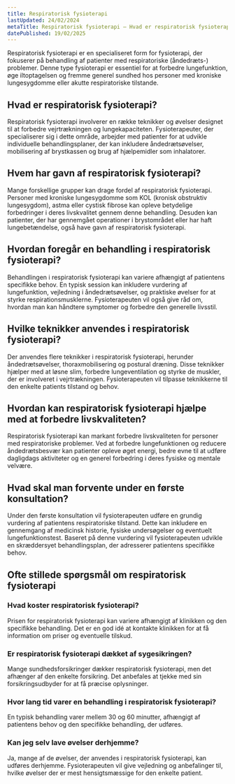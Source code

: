 ```yaml
---
title: Respiratorisk fysioterapi
lastUpdated: 24/02/2024
metaTitle: Respiratorisk fysioterapi – Hvad er respiratorisk fysioterapi?
datePublished: 19/02/2025
---
```


Respiratorisk fysioterapi er en specialiseret form for fysioterapi, der fokuserer på behandling af patienter med respiratoriske (åndedræts-) problemer. Denne type fysioterapi er essentiel for at forbedre lungefunktion, øge iltoptagelsen og fremme generel sundhed hos personer med kroniske lungesygdomme eller akutte respiratoriske tilstande.

## Hvad er respiratorisk fysioterapi?

Respiratorisk fysioterapi involverer en række teknikker og øvelser designet til at forbedre vejrtrækningen og lungekapaciteten. Fysioterapeuter, der specialiserer sig i dette område, arbejder med patienter for at udvikle individuelle behandlingsplaner, der kan inkludere åndedrætsøvelser, mobilisering af brystkassen og brug af hjælpemidler som inhalatorer.

## Hvem har gavn af respiratorisk fysioterapi?

Mange forskellige grupper kan drage fordel af respiratorisk fysioterapi. Personer med kroniske lungesygdomme som KOL (kronisk obstruktiv lungesygdom), astma eller cystisk fibrose kan opleve betydelige forbedringer i deres livskvalitet gennem denne behandling. Desuden kan patienter, der har gennemgået operationer i brystområdet eller har haft lungebetændelse, også have gavn af respiratorisk fysioterapi.

## Hvordan foregår en behandling i respiratorisk fysioterapi?

Behandlingen i respiratorisk fysioterapi kan variere afhængigt af patientens specifikke behov. En typisk session kan inkludere vurdering af lungefunktion, vejledning i åndedrætsøvelser, og praktiske øvelser for at styrke respirationsmusklerne. Fysioterapeuten vil også give råd om, hvordan man kan håndtere symptomer og forbedre den generelle livsstil.

## Hvilke teknikker anvendes i respiratorisk fysioterapi?

Der anvendes flere teknikker i respiratorisk fysioterapi, herunder åndedrætsøvelser, thoraxmobilisering og postural dræning. Disse teknikker hjælper med at løsne slim, forbedre lungeventilation og styrke de muskler, der er involveret i vejrtrækningen. Fysioterapeuten vil tilpasse teknikkerne til den enkelte patients tilstand og behov.

## Hvordan kan respiratorisk fysioterapi hjælpe med at forbedre livskvaliteten?

Respiratorisk fysioterapi kan markant forbedre livskvaliteten for personer med respiratoriske problemer. Ved at forbedre lungefunktionen og reducere åndedrætsbesvær kan patienter opleve øget energi, bedre evne til at udføre dagligdags aktiviteter og en generel forbedring i deres fysiske og mentale velvære.

## Hvad skal man forvente under en første konsultation?

Under den første konsultation vil fysioterapeuten udføre en grundig vurdering af patientens respiratoriske tilstand. Dette kan inkludere en gennemgang af medicinsk historie, fysiske undersøgelser og eventuelt lungefunktionstest. Baseret på denne vurdering vil fysioterapeuten udvikle en skræddersyet behandlingsplan, der adresserer patientens specifikke behov.

## Ofte stillede spørgsmål om respiratorisk fysioterapi

### Hvad koster respiratorisk fysioterapi?

Prisen for respiratorisk fysioterapi kan variere afhængigt af klinikken og den specifikke behandling. Det er en god idé at kontakte klinikken for at få information om priser og eventuelle tilskud.

### Er respiratorisk fysioterapi dækket af sygesikringen?

Mange sundhedsforsikringer dækker respiratorisk fysioterapi, men det afhænger af den enkelte forsikring. Det anbefales at tjekke med sin forsikringsudbyder for at få præcise oplysninger.

### Hvor lang tid varer en behandling i respiratorisk fysioterapi?

En typisk behandling varer mellem 30 og 60 minutter, afhængigt af patientens behov og den specifikke behandling, der udføres.

### Kan jeg selv lave øvelser derhjemme?

Ja, mange af de øvelser, der anvendes i respiratorisk fysioterapi, kan udføres derhjemme. Fysioterapeuten vil give vejledning og anbefalinger til, hvilke øvelser der er mest hensigtsmæssige for den enkelte patient.
